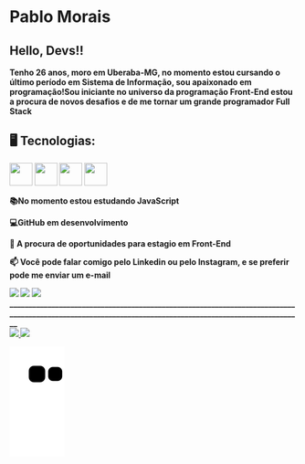 # **Pablo Morais** 

## Hello, Devs!!

**Tenho 26 anos, moro em Uberaba-MG, no momento estou cursando o último período em Sistema de Informação, sou apaixonado em programação!Sou iniciante no universo da programação Front-End estou a procura de novos desafios e de me tornar um grande programador Full Stack**


## 🖥️ Tecnologias:
<div>
<img src="https://cdn.jsdelivr.net/gh/devicons/devicon/icons/python/python-original-wordmark.svg" width="40" height="40" /> <b>
<img src="https://cdn.jsdelivr.net/gh/devicons/devicon/icons/django/django-plain-wordmark.svg" width="40" height="40" /> <b>
<img src="https://cdn.jsdelivr.net/gh/devicons/devicon/icons/javascript/javascript-original.svg" width="40" height="40"/> <b>
<img src="https://cdn.jsdelivr.net/gh/devicons/devicon/icons/mysql/mysql-original-wordmark.svg" width="40" height="40" /> <b>
     <div>

     
          

**📚No momento estou estudando JavaScript**

**💻GitHub em desenvolvimento** 

**🌱 A procura de oportunidades para estagio em Front-End**

**📫 Você pode falar comigo pelo Linkedin ou pelo Instagram, e se preferir pode me enviar um e-mail**
<div>
<a href="https://instagram.com/pablomorais4" target="_blank"><img src="https://img.shields.io/badge/-Instagram-%23E4405F?style=for-the-badge&logo=instagram&logoColor=white" target="_blank"></a> <a href = "mailto:pablim1010@gmail.com"><img src="https://img.shields.io/badge/Gmail-D14836?style=for-the-badge&logo=gmail&logoColor=white" target="_blank"></a>  <a href="https://www.linkedin.com/in/pablo-morais-2826b7192" target="_blank"><img src="https://img.shields.io/badge/-LinkedIn-%230077B5?style=for-the-badge&logo=linkedin&logoColor=white" target="_blank"></a>   
</div>
________________________________________________________________________________________________________________________________________________________
<div> <a href="https://github.com/PabloMorais10"> <img height="120em" src="https://github-readme-stats.vercel.app/api/top-langs/?username=PabloMorais10&layout=compact&langs_count=20&theme=cobalt"/> <img height="120em" src="https://github-readme-stats.vercel.app/api?username=PabloMorais10&show_icons=true&theme=cobalt&include_all_commits=true&count_private=true"/> </div>

![Snake animation](https://github.com/PabloMorais10/PabloMorais10/blob/output/github-contribution-grid-snake.svg)




